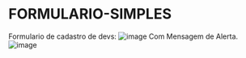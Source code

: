 # FORMULARIO-SIMPLES
Formulario de cadastro de devs:
![image](https://user-images.githubusercontent.com/106449745/173956750-7a375bb6-5565-401f-8aec-050d03e17472.png)
Com Mensagem de Alerta.
![image](https://user-images.githubusercontent.com/106449745/173956782-630ff61b-0344-4bb5-9167-4bab671773dd.png)



